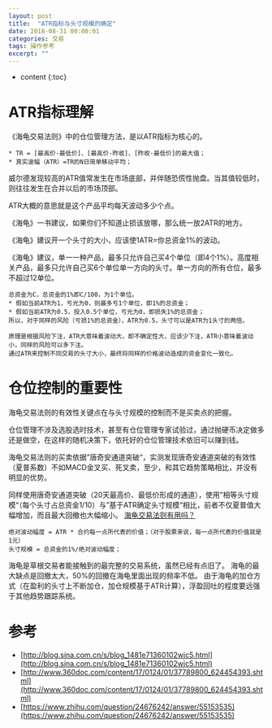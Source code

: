 ```yaml
---
layout: post
title:  "ATR指标与头寸规模的确定"
date: 2018-08-31 00:00:01
categories: 交易
tags: 操作参考
excerpt: ""
---
```


* content
{:toc}

# ATR指标理解

《海龟交易法则》中的仓位管理方法，是以ATR指标为核心的。

```
* TR = [最高价-最低价]、[最高价-昨收]、[昨收-最低价]的最大值；
* 真实波幅（ATR）=TR的N日简单移动平均；
```

威尔德发现较高的ATR值常发生在市场底部，并伴随恐慌性抛盘。当其值较低时，则往往发生在合并以后的市场顶部。

ATR大概的意思就是这个产品平均每天波动多少个点。

《海龟》一书建议，如果你们不知道止损该放哪，那么统一放2ATR的地方。

《海龟》建议开一个头寸的大小，应该使1ATR=你总资金1%的波动。

《海龟》建议，单一一种产品，最多只允许自己买4个单位（即4个1%）。高度相关产品，最多只允许自己买6个单位单一方向的头寸。单一方向的所有仓位，最多不超过12单位。

```
总资金为C，总资金的1%即C/100，为1个单位。
* 假如当前ATR为1，亏光为0，则最多亏1个单位，即1%的总资金；
* 假如当前ATR为0.5，投入0.5个单位，亏光为0，即损失1%的总资金；
所以，对于同样的风险（亏损1%的总资金），ATR为0.5，头寸可以是ATR为1头寸的两倍。

原理是根据风险下注，ATR大意味着波动大，即不确定性大，应该少下注，ATR小意味着波动小，同样的风险可以多下注。
通过ATR来控制不同交易的头寸大小，最终将同样的价格波动造成的资金变化一致化。
```


# 仓位控制的重要性
海龟交易法则的有效性关键点在与头寸规模的控制而不是买卖点的把握。

仓位管理不涉及选股选时技术，甚至有仓位管理专家试验过，通过抛硬币决定做多还是做空，在这样的随机决策下，依托好的仓位管理技术依旧可以赚到钱。

海龟交易法则的买卖依据”唐奇安通道突破“，实测发现唐奇安通道突破的有效性（夏普系数）不如MACD金叉买、死叉卖，至少，和其它趋势策略相比，并没有明显的优势。

同样使用唐奇安通道突破（20天最高价、最低价形成的通道），使用”相等头寸规模“（每个头寸占总资金1/10）与”基于ATR确定头寸规模“相比，前者不仅夏普值大幅增加，而且最大回撤也大幅缩小。
[海龟交易法则有用吗？](https://www.zhihu.com/question/24676242/answer/55153535)

```
绝对波动幅度 = ATR * 合约每一点所代表的价值；（对于股票来说，每一点所代表的价值就是1元）
头寸规模 = 总资金的1%/绝对波动幅度；
```

海龟是草根交易者能接触到的最完整的交易系统，虽然已经有点旧了。
海龟的最大缺点是回撤太大，50%的回撤在海龟里面出现的频率不低。
由于海龟的加仓方式（在盈利的头寸上不断加仓，加仓规模基于ATR计算），浮盈回吐的程度要远强于其他趋势跟踪系统。


# 参考
* [http://blog.sina.com.cn/s/blog_1481e71360102wjc5.html](http://blog.sina.com.cn/s/blog_1481e71360102wjc5.html)
* [http://www.360doc.com/content/17/0124/01/37789800_624454393.shtml](http://www.360doc.com/content/17/0124/01/37789800_624454393.shtml)
* [https://www.zhihu.com/question/24676242/answer/55153535](https://www.zhihu.com/question/24676242/answer/55153535)














